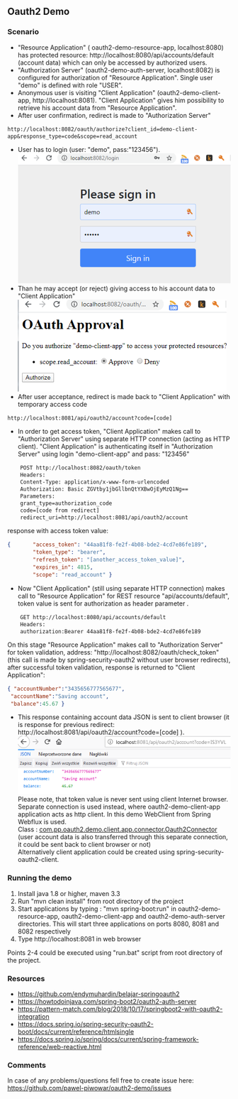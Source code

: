 ## Oauth2 Demo

### Scenario
- "Resource Application" ( oauth2-demo-resource-app,  localhost:8080) has protected resource: http://localhost:8080/api/accounts/default (account data) which can only be accessed by authorized users. 
- "Authorization Server" (oauth2-demo-auth-server, localhost:8082) is configured for authorization of "Resource Application". 
Single user "demo" is defined with role "USER". 
- Anonymous user is visiting "Client Application" (oauth2-demo-client-app, http://localhost:8081). "Client Application" gives him possibility to retrieve his account data from "Resource Application".   
- After user confirmation, redirect is made to "Authorization Server"
```
http://localhost:8082/oauth/authorize?client_id=demo-client-app&response_type=code&scope=read_account
```
- User has to login (user: "demo", pass:"123456").   
![login](./docs/auth-server-login.png)
- Than he may accept (or reject) giving access to his account data to "Client Application"
![approval](./docs/auth-server-approval.png)
- After user acceptance, redirect is made back to "Client Application" with temporary access code   
```
http://localhost:8081/api/oauth2/account?code=[code]
```
- In order to get access token, "Client Application" makes call to "Authorization Server" using separate HTTP connection (acting as HTTP client).
 "Client Application" is authenticating itself in "Authorization Server" using login "demo-client-app" and pass: "123456"
```
    POST http://localhost:8082/oauth/token  
    Headers:
    Content-Type: application/x-www-form-urlencoded
    Authorization: Basic ZGVtby1jbGllbnQtYXBwOjEyMzQ1Ng==  
    Parameters:
    grant_type=authorization_code  
    code=[code from redirect]  
    redirect_uri=http://localhost:8081/api/oauth2/account  
```
response with access token value: 
```json
{       "access_token": "44aa81f8-fe2f-4b08-bde2-4cd7e86fe189",
        "token_type": "bearer",
        "refresh_token": "[another_access_token_value]",
        "expires_in": 4815,
        "scope": "read_account" }
```
- Now "Client Application" (still using separate HTTP connection) makes call to "Resource Application" for REST resource "api/accounts/default",
token value is sent for authorization as header parameter . 
```    
    GET http://localhost:8080/api/accounts/default  
    Headers:  
    authorization:Bearer 44aa81f8-fe2f-4b08-bde2-4cd7e86fe189
```  
On this stage "Resource Application" makes call to "Authorization Server" for token validation,
address: "http://localhost:8082/oauth/check_token" (this call is made by spring-security-oauth2 without user browser redirects), 
after successful token validation, response is returned to "Client Application":
```json
{ "accountNumber":"3435656777565677",
 "accountName":"Saving account",
 "balance":45.67 }
```
- This response containing account data JSON is sent to client browser (it is response for previous redirect: http://localhost:8081/api/oauth2/account?code=[code] ).
![approval](./docs/account-data.png)
Please note, that token value is never sent using client Internet browser. Separate connection is used instead,
where oauth2-demo-client-app application acts as http client. In this demo WebClient from Spring Webflux is used.  
Class : [com.pp.oauth2.demo.client.app.connector.Oauth2Connector](./oauth2-demo-client-app/src/main/java/com/pp/oauth2/demo/client/app/connector/Oauth2Connector.java)  
(user account data is also transferred through this separate connection, it could be sent back to client browser or not)  
Alternatively client application could be created using spring-security-oauth2-client.

### Running the demo

1. Install java 1.8 or higher, maven 3.3
2. Run "mvn clean install" from root directory of the project
3. Start applications by typing : "mvn spring-boot:run" in oauth2-demo-resource-app, oauth2-demo-client-app and oauth2-demo-auth-server directories.
This will start three applications on ports 8080, 8081 and 8082 respectively  
4. Type http://localhost:8081 in web browser

Points 2-4 could be executed using "run.bat" script from root directory of the project.

### Resources 

- https://github.com/endymuhardin/belajar-springoauth2
- https://howtodoinjava.com/spring-boot2/oauth2-auth-server
- https://pattern-match.com/blog/2018/10/17/springboot2-with-oauth2-integration
- https://docs.spring.io/spring-security-oauth2-boot/docs/current/reference/htmlsingle
- https://docs.spring.io/spring/docs/current/spring-framework-reference/web-reactive.html

### Comments

In case of any problems/questions fell free to create issue here: https://github.com/pawel-piwowar/oauth2-demo/issues
